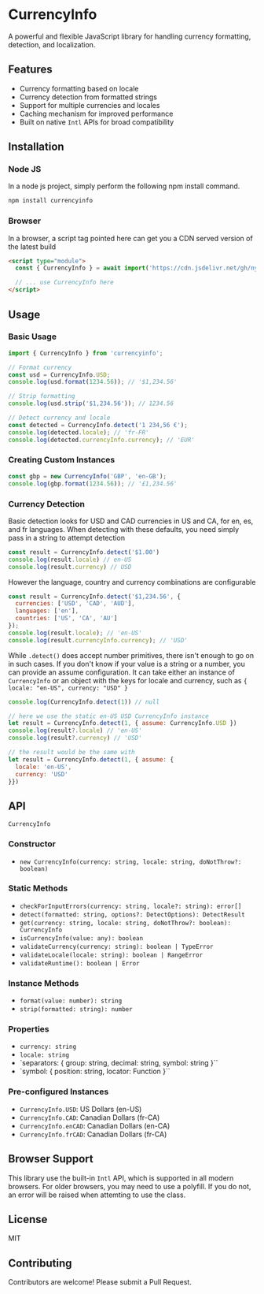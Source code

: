 # CurrencyInfo

A powerful and flexible JavaScript library for handling currency formatting, detection, and localization.

## Features

- Currency formatting based on locale
- Currency detection from formatted strings
- Support for multiple currencies and locales
- Caching mechanism for improved performance
- Built on native `Intl` APIs for broad compatibility

## Installation


### Node JS

In a node js project, simply perform the following npm
install command.

```bash
npm install currencyinfo
```

### Browser

In a browser, a script tag pointed here can get you a CDN
served version of the latest build

```html
<script type="module">
  const { CurrencyInfo } = await import('https://cdn.jsdelivr.net/gh/nyteshade/currencyinfo@main/dist/currencyinfo.mjs')

  // ... use CurrencyInfo here
</script>
```

## Usage

### Basic Usage

```js
import { CurrencyInfo } from 'currencyinfo';

// Format currency
const usd = CurrencyInfo.USD;
console.log(usd.format(1234.56)); // '$1,234.56'

// Strip formatting
console.log(usd.strip('$1,234.56')); // 1234.56

// Detect currency and locale
const detected = CurrencyInfo.detect('1 234,56 €');
console.log(detected.locale); // 'fr-FR'
console.log(detected.currencyInfo.currency); // 'EUR'
```

### Creating Custom Instances

```js
const gbp = new CurrencyInfo('GBP', 'en-GB');
console.log(gbp.format(1234.56)); // '£1,234.56'
```

### Currency Detection

Basic detection looks for USD and CAD currencies in 
US and CA, for en, es, and fr languages. When detecting
with these defaults, you need simply pass in a string
to attempt detection

```js
const result = CurrencyInfo.detect('$1.00')
console.log(result.locale) // en-US
console.log(result.currency) // USD
```

However the language, country and currency combinations
are configurable

```js
const result = CurrencyInfo.detect('$1,234.56', {
  currencies: ['USD', 'CAD', 'AUD'],
  languages: ['en'],
  countries: ['US', 'CA', 'AU']
});
console.log(result.locale); // 'en-US'
console.log(result.currencyInfo.currency); // 'USD'
```

While `.detect()` does accept number primitives, there
isn't enough to go on in such cases. If you don't know
if your value is a string or a number, you can provide
an assume configuration. It can take either an instance
of `CurrencyInfo` or an object with the keys for locale
and currency, such as `{ locale: "en-US", currency: "USD" }`

```js
console.log(CurrencyInfo.detect(1)) // null

// here we use the static en-US USD CurrencyInfo instance
let result = CurrencyInfo.detect(1, { assume: CurrencyInfo.USD })
console.log(result?.locale) // 'en-US'
console.log(result?.currency) // 'USD'

// the result would be the same with
let result = CurrencyInfo.detect(1, { assume: {
  locale: 'en-US',
  currency: 'USD' 
}})
```

## API

`CurrencyInfo`

### Constructor

 - `new CurrencyInfo(currency: string, locale: string, doNotThrow?: boolean)`
 
### Static Methods

 - `checkForInputErrors(currency: string, locale?: string): error[]`
 - `detect(formatted: string, options?: DetectOptions): DetectResult`
 - `get(currency: string, locale: string, doNotThrow?: boolean): CurrencyInfo`
 - `isCurrencyInfo(value: any): boolean`
 - `validateCurrency(currency: string): boolean | TypeError`
 - `validateLocale(locale: string): boolean | RangeError`
 - `validateRuntime(): boolean | Error`

### Instance Methods

 - `format(value: number): string`
 - `strip(formatted: string): number`

### Properties

 - `currency: string`
 - `locale: string`
 - `separators: { group: string, decimal: string, symbol: string }``
 - `symbol: { position: string, locator: Function }``

### Pre-configured Instances

 - `CurrencyInfo.USD`: US Dollars (en-US)
 - `CurrencyInfo.CAD`: Canadian Dollars (fr-CA)
 - `CurrencyInfo.enCAD`: Canadian Dollars (en-CA)
 - `CurrencyInfo.frCAD`: Canadian Dollars (fr-CA)

## Browser Support

This library use the built-in `Intl` API, which is supported in all modern browsers.
For older browsers, you may need to use a polyfill. If you do not, an error will be
raised when attemting to use the class.

## License

MIT

## Contributing

Contributors are welcome! Please submit a Pull Request.

